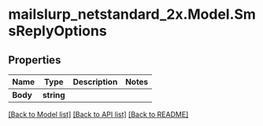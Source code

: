 # mailslurp_netstandard_2x.Model.SmsReplyOptions

## Properties

Name | Type | Description | Notes
------------ | ------------- | ------------- | -------------
**Body** | **string** |  | 

[[Back to Model list]](../README#documentation-for-models) [[Back to API list]](../README#documentation-for-api-endpoints) [[Back to README]](../README)

